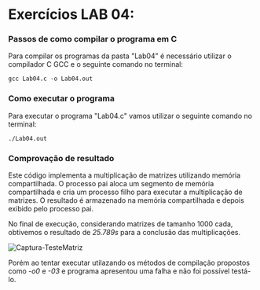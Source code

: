 # Exercícios LAB 04:

### Passos de como compilar o programa em C

Para compilar os programas da pasta "Lab04" é necessário utilizar o compilador C GCC e o seguinte comando no terminal:

`gcc Lab04.c -o Lab04.out`

### Como executar o programa

Para executar o programa "Lab04.c" vamos utilizar o seguinte comando no terminal: 

`./Lab04.out`

### Comprovação de resultado

Este código implementa a multiplicação de matrizes utilizando memória compartilhada. O processo pai aloca um segmento de memória compartilhada e cria um processo filho para executar a multiplicação de matrizes. O resultado é armazenado na memória compartilhada e depois exibido pelo processo pai.

No final de execução, considerando matrizes de tamanho 1000 cada, obtivemos o resultado de *25.789s* para a conclusão das multiplicações.

![Captura-TesteMatriz](https://user-images.githubusercontent.com/84693356/228692660-2ffeb550-4816-4194-909b-ddc4fb6e989e.PNG)

Porém ao tentar executar utilazando os métodos de compilação propostos como *-o0* e *-03* e programa apresentou uma falha e não foi possível testá-lo.




